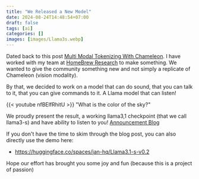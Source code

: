 ```yaml
---
title: "We Released a New Model"
date: 2024-08-24T14:48:54+07:00
draft: false
tags: [ai]
categories: []
images: [images/Llama3s.webp]
---
```

Dated back to this post [Multi Modal Tokenizing With Chameleon](../multi-modal-tokenizing-with-chameleon/). I have worked with my team at [HomeBrew Research](https://homebrew.ltd/) to make something. We wanted to give the community something new and not simply a replicate of Chameleon (vision modality).

By that, we decided to work on a model that can do sound, that you can talk to it, that you can give commands to it. A Llama model that can listen!

{{< youtube nfBElfRhitU >}}
"What is the color of the sky?"

We proudly present the result, a working llama3,1 checkpoint (that we call llama3-s) and have ability to listen to you!
[Announcement Blog](https://homebrew.ltd/blog/llama3-just-got-ears)

If you don't have the time to skim through the blog post, you can also directly use the demo here:
- https://huggingface.co/spaces/jan-hq/Llama3.1-s-v0.2

Hope our effort has brought you some joy and fun (because this is a project of passion)
